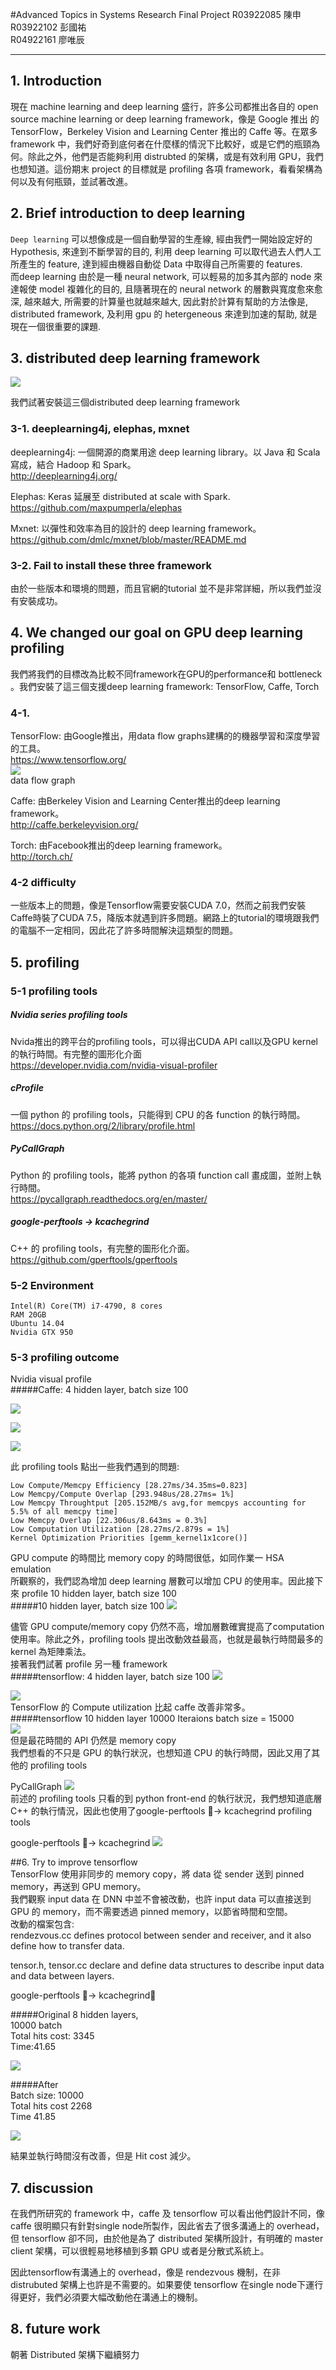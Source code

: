 #Advanced Topics in Systems Research Final Project
R03922085 陳申  
R03922102 彭國祐  
R04922161 廖唯辰  

----

## 1. Introduction  
現在 machine learning and deep learning 盛行，許多公司都推出各自的 open source machine learning or deep learning framework，像是 Google 推出 的TensorFlow，Berkeley Vision and Learning Center 推出的 Caffe 等。在眾多 framework 中，我們好奇到底何者在什麼樣的情況下比較好，或是它們的瓶頸為何。除此之外，他們是否能夠利用 distrubted 的架構，或是有效利用 GPU，我們也想知道。這份期末 project 的目標就是 profiling 各項 framework，看看架構為何以及有何瓶頸，並試著改進。

## 2. Brief introduction to deep learning

`Deep learning` 可以想像成是一個自動學習的生產線, 經由我們一開始設定好的 Hypothesis, 來達到不斷學習的目的, 利用 deep learning 可以取代過去人們人工所產生的 feature, 達到經由機器自動從 Data 中取得自己所需要的 features.  
而deep learning 由於是一種 neural network, 可以輕易的加多其內部的 node 來達報使 model 複雜化的目的, 且隨著現在的 neural network 的層數與寬度愈來愈深, 越來越大, 所需要的計算量也就越來越大, 因此對於計算有幫助的方法像是, distributed framework, 及利用 gpu 的 hetergeneous 來達到加速的幫助, 就是現在一個很重要的課題.

## 3. distributed deep learning framework
![](1.png)  

我們試著安裝這三個distributed deep learning framework
### 3-1. deeplearning4j, elephas, mxnet
deeplearning4j: 一個開源的商業用途 deep learning library。以 Java 和 Scala 寫成，結合 Hadoop 和 Spark。  
http://deeplearning4j.org/  

Elephas: Keras 延展至 distributed at scale with Spark.  
https://github.com/maxpumperla/elephas  

Mxnet: 以彈性和效率為目的設計的 deep learning framework。  
https://github.com/dmlc/mxnet/blob/master/README.md  

### 3-2. Fail to install these three framework
由於一些版本和環境的問題，而且官網的tutorial 並不是非常詳細，所以我們並沒有安裝成功。
## 4. We changed our goal on GPU deep learning profiling
我們將我們的目標改為比較不同framework在GPU的performance和 bottleneck 。我們安裝了這三個支援deep learning framework: TensorFlow, Caffe, Torch  
### 4-1.
TensorFlow: 由Google推出，用data flow graphs建構的的機器學習和深度學習的工具。  
https://www.tensorflow.org/  
![](2.gif)  
 data flow graph  

Caffe: 由Berkeley Vision and Learning Center推出的deep learning framework。  
http://caffe.berkeleyvision.org/

Torch: 由Facebook推出的deep learning framework。  
http://torch.ch/

### 4-2 difficulty
一些版本上的問題，像是Tensorflow需要安裝CUDA 7.0，然而之前我們安裝Caffe時裝了CUDA 7.5，降版本就遇到許多問題。網路上的tutorial的環境跟我們的電腦不一定相同，因此花了許多時間解決這類型的問題。

## 5. profiling

### 5-1 profiling tools

##### Nvidia series profiling tools  
Nvida推出的跨平台的profiling tools，可以得出CUDA API call以及GPU kernel的執行時間。有完整的圖形化介面  
 https://developer.nvidia.com/nvidia-visual-profiler

##### cProfile    
一個 python 的 profiling tools，只能得到 CPU 的各 function 的執行時間。   
https://docs.python.org/2/library/profile.html

##### PyCallGraph  
Python 的 profiling tools，能將 python 的各項 function call 畫成圖，並附上執行時間。  
https://pycallgraph.readthedocs.org/en/master/

##### google-perftools -> kcachegrind  
C++ 的 profiling tools，有完整的圖形化介面。  
https://github.com/gperftools/gperftools

### 5-2 Environment

`Intel(R) Core(TM) i7-4790, 8 cores`  
`RAM 20GB`  
`Ubuntu 14.04`    
`Nvidia GTX 950`  

### 5-3 profiling outcome
Nvidia visual profile   
#####Caffe: 4 hidden layer, batch size 100   

![](3.png)

![](4.png)  

![](5.png)

此 profiling tools 點出一些我們遇到的問題:  
```
Low Compute/Memcpy Efficiency [28.27ms/34.35ms=0.823]  
Low Memcpy/Compute Overlap [293.948us/28.27ms= 1%]  
Low Memcpy Throughtput [205.152MB/s avg,for memcpys accounting for 5.5% of all memcpy time]  
Low Memcpy Overlap [22.306us/8.643ms = 0.3%]  
Low Computation Utilization [28.27ms/2.879s = 1%]  
Kernel Optimization Priorities [gemm_kernel1x1core()]  
```

GPU compute 的時間比 memory copy 的時間很低，如同作業一 HSA emulation  
所觀察的，我們認為增加 deep learning 層數可以增加 CPU 的使用率。因此接下來 profile 10 hidden layer, batch size 100   
#####10 hidden layer, batch size 100
![](6.png)

儘管 GPU compute/memory copy 仍然不高，增加層數確實提高了computation使用率。除此之外，profiling tools 提出改動效益最高，也就是最執行時間最多的 kernel 為矩陣乘法。  
接著我們試著 profile 另一種 framework  
#####tensorflow: 4 hidden layer, batch size 100
![](7.png)  

![](8.png)  
TensorFlow 的 Compute utilization 比起 caffe 改善非常多。  
#####tensorflow 10 hidden layer  10000 Iteraions  batch size = 15000  
![](9.png)  
但是最花時間的 API 仍然是 memory copy  
我們想看的不只是 GPU 的執行狀況，也想知道 CPU 的執行時間，因此又用了其他的 profiling tools  

PyCallGraph
![](10.png)  
前述的 profiling tools 只看的到 python front-end 的執行狀況，我們想知道底層 C++ 的執行情況，因此也使用了google-perftools -> kcachegrind profiling tools  

google-perftools -> kcachegrind
![](11.png)

##6. Try to improve tensorflow  
TensorFlow 使用非同步的 memory copy，將 data 從 sender 送到 pinned memory，再送到 GPU memory。  
我們觀察 input data 在 DNN 中並不會被改動，也許 input data 可以直接送到 GPU 的 memory，而不需要透過 pinned memory，以節省時間和空間。  
改動的檔案包含:  
rendezvous<span></span>.cc defines protocol between sender and receiver, and it also define how to transfer data.

tensor.h, tensor<span></span>.cc  declare and define data structures to describe input data and data between layers.   

google-perftools -> kcachegrind  

#####Original
8 hidden layers,  
10000 batch  
Total hits cost: 3345  
Time:41.65  


![](12.png)   


#####After  
Batch size: 10000  
Total hits cost 2268  
Time 41.85  


![](13.png)  

結果並執行時間沒有改善，但是 Hit cost 減少。

## 7. discussion
在我們所研究的 framework 中，caffe 及 tensorflow 可以看出他們設計不同，像 caffe 很明顯只有針對single node所製作，因此省去了很多溝通上的 overhead，但 tensorflow 卻不同，由於他是為了 distributed 架構所設計，有明確的 master client 架構，可以很輕易地移植到多顆 GPU 或者是分散式系統上。  

因此tensorflow有溝通上的 overhead，像是 rendezvous 機制，在非 distrubuted 架構上也許是不需要的。如果要使 tensorflow 在single node下運行得更好，我們必須要大幅改動他在溝通上的機制。

## 8. future work
朝著 Distributed 架構下繼續努力
